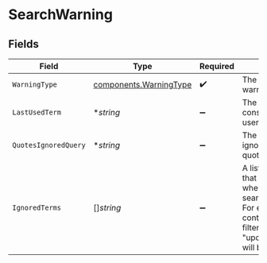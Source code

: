 # SearchWarning


## Fields

| Field                                                                                                                                                                         | Type                                                                                                                                                                          | Required                                                                                                                                                                      | Description                                                                                                                                                                   |
| ----------------------------------------------------------------------------------------------------------------------------------------------------------------------------- | ----------------------------------------------------------------------------------------------------------------------------------------------------------------------------- | ----------------------------------------------------------------------------------------------------------------------------------------------------------------------------- | ----------------------------------------------------------------------------------------------------------------------------------------------------------------------------- |
| `WarningType`                                                                                                                                                                 | [components.WarningType](../../models/components/warningtype.md)                                                                                                              | :heavy_check_mark:                                                                                                                                                            | The type of the warning.                                                                                                                                                      |
| `LastUsedTerm`                                                                                                                                                                | **string*                                                                                                                                                                     | :heavy_minus_sign:                                                                                                                                                            | The last term we considered in the user's long query.                                                                                                                         |
| `QuotesIgnoredQuery`                                                                                                                                                          | **string*                                                                                                                                                                     | :heavy_minus_sign:                                                                                                                                                            | The query after ignoring/removing quotes.                                                                                                                                     |
| `IgnoredTerms`                                                                                                                                                                | []*string*                                                                                                                                                                    | :heavy_minus_sign:                                                                                                                                                            | A list of query terms that were ignored when generating search results, if any. For example, terms containing invalid filters such as "updated:invalid_date" will be ignored. |